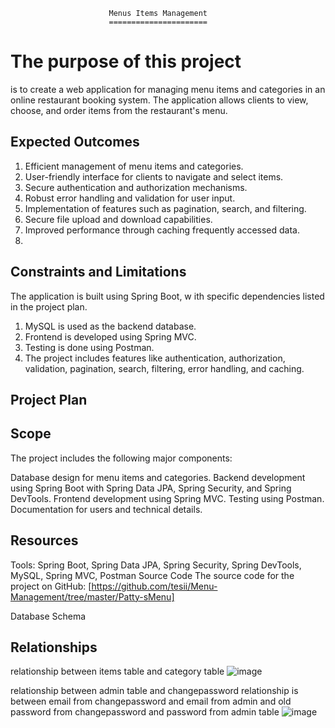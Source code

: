                           Menus Items Management
                          ======================

The purpose of this project 
============================
is to create a web application for managing menu items and categories in an online restaurant booking system. 
The application allows clients to view, choose, and order items from the restaurant's menu.

Expected Outcomes
-----------------

1. Efficient management of menu items and categories.
2. User-friendly interface for clients to navigate and select items.
3. Secure authentication and authorization mechanisms.
3. Robust error handling and validation for user input.
4. Implementation of features such as pagination, search, and filtering.
5. Secure file upload and download capabilities.
6. Improved performance through caching frequently accessed data.
7. 
 Constraints and Limitations
----------------------------

The application is built using Spring Boot, w
ith specific dependencies listed in the project plan.

1. MySQL is used as the backend database.
2. Frontend is developed using Spring MVC.
3. Testing is done using Postman.
4. The project includes features like authentication, authorization, validation, pagination, search, filtering, error handling, and caching.
   
Project Plan
------------
Scope
------
The project includes the following major components:

Database design for menu items and categories.
Backend development using Spring Boot with Spring Data JPA, Spring Security, and Spring DevTools.
Frontend development using Spring MVC.
Testing using Postman.
Documentation for users and technical details.

Resources
---------
Tools: Spring Boot, Spring Data JPA, Spring Security, Spring DevTools, MySQL, Spring MVC, Postman
Source Code
The source code for the project on GitHub: [https://github.com/tesii/Menu-Management/tree/master/Patty-sMenu]

Database Schema



Relationships
---------------
relationship between items table and category table 
![image](https://github.com/tesii/Menu-Management/assets/130172829/50a5c81b-7d51-4793-a64b-e9e45566f9c9)


relationship between admin table and changepassword
relationship is between email from changepassword and email from admin and old password from changepassword and password from admin table
![image](https://github.com/tesii/Menu-Management/assets/130172829/4c3c053f-46f0-49bf-9576-df8f4b845534)
